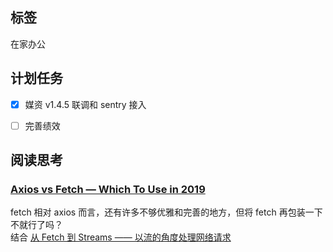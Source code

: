 ## 标签

在家办公

## 计划任务

- [x] 媒资 v1.4.5 联调和 sentry 接入

- [ ] 完善绩效

## 阅读思考

### [Axios vs Fetch — Which To Use in 2019](https://medium.com/frontend-digest/axios-vs-fetch-which-to-use-in-2019-6678c083c5c)

fetch 相对 axios 而言，还有许多不够优雅和完善的地方，但将 fetch 再包装一下不就行了吗？  
结合 [从 Fetch 到 Streams —— 以流的角度处理网络请求](https://segmentfault.com/a/1190000021367378)
